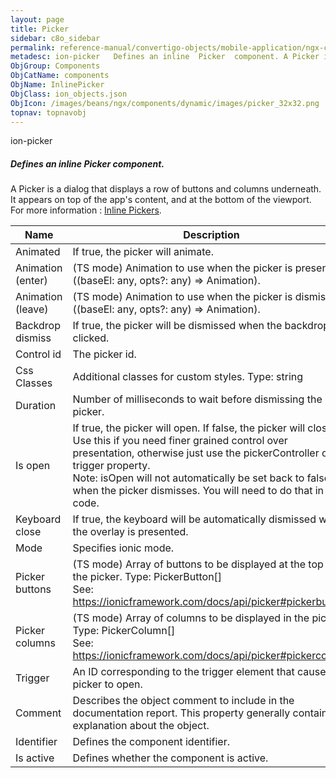 ```yaml
---
layout: page
title: Picker
sidebar: c8o_sidebar
permalink: reference-manual/convertigo-objects/mobile-application/ngx-components/components/picker/
metadesc: ion-picker   Defines an inline  Picker  component. A Picker is a dialog that displays a row of buttons and columns underneath. It appears on top of th
ObjGroup: Components
ObjCatName: components
ObjName: InlinePicker
ObjClass: ion_objects.json
ObjIcon: /images/beans/ngx/components/dynamic/images/picker_32x32.png
topnav: topnavobj
---
```

ion-picker <br/>

##### Defines an inline <i>Picker</i> component.<br/>
A Picker is a dialog that displays a row of buttons and columns underneath.<br>It appears on top of the app's content, and at the bottom of the viewport.<br/>
 For more information : <a href='https://ionicframework.com/docs/api/picker#inline-pickers-recommended'>Inline Pickers</a>.

Name | Description 
--- | ---
Animated | If true, the picker will animate.
Animation (enter) | (TS mode) Animation to use when the picker is presented. ((baseEl: any, opts?: any) => Animation).
Animation (leave) | (TS mode) Animation to use when the picker is dismissed. ((baseEl: any, opts?: any) => Animation).
Backdrop dismiss | If true, the picker will be dismissed when the backdrop is clicked.
Control id | The picker id.
Css Classes | Additional classes for custom styles. Type: string | string[]
Duration | Number of milliseconds to wait before dismissing the picker.
Is open | If true, the picker will open. If false, the picker will close.<br/>Use this if you need finer grained control over presentation, otherwise just use the pickerController or the trigger property.<br/>Note: isOpen will not automatically be set back to false when the picker dismisses. You will need to do that in your code.
Keyboard close | If true, the keyboard will be automatically dismissed when the overlay is presented.
Mode | Specifies ionic mode.
Picker buttons | (TS mode) Array of buttons to be displayed at the top of the picker. Type: PickerButton[]<br/> See: https://ionicframework.com/docs/api/picker#pickerbutton
Picker columns | (TS mode) Array of columns to be displayed in the picker. Type: PickerColumn[]<br/> See: https://ionicframework.com/docs/api/picker#pickercolumn
Trigger | An ID corresponding to the trigger element that causes the picker to open.
Comment | Describes the object comment to include in the documentation report.  This property generally contains an explanation about the object. 
Identifier | Defines the component identifier.  
Is active | Defines whether the component is active. 

